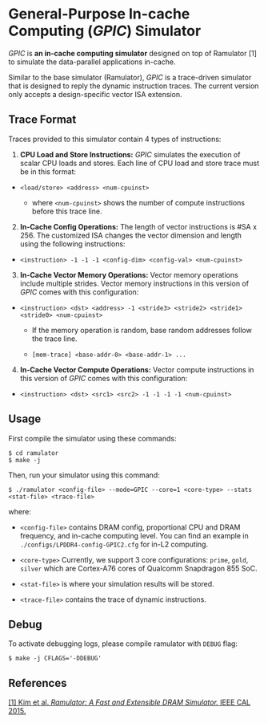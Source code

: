 # General-Purpose In-cache Computing (*GPIC*) Simulator

*GPIC* is **an in-cache computing simulator** designed on top of Ramulator \[1\] to simulate the data-parallel applications in-cache.

Similar to the base simulator (Ramulator), *GPIC* is a trace-driven simulator that is designed to reply
the dynamic instruction traces. The current version only accepts a design-specific vector ISA extension.

## Trace Format

Traces provided to this simulator contain 4 types of instructions:

1. **CPU Load and Store Instructions:** *GPIC* simulates the execution of scalar CPU loads and stores.
Each line of CPU load and store trace must be in this format:

  - `<load/store> <address> <num-cpuinst>`

      - where `<num-cpuinst>` shows the number of compute instructions before this trace line.


2. **In-Cache Config Operations:** The length of vector instructions is #SA x 256.
The customized ISA changes the vector dimension and length using the following instructions:

  - `<instruction> -1 -1 -1 <config-dim> <config-val> <num-cpuinst>`


3. **In-Cache Vector Memory Operations:** Vector memory operations include multiple strides.
Vector memory instructions in this version of *GPIC* comes with this configuration:

  - `<instruction> <dst> <address> -1 <stride3> <stride2> <stride1> <stride0> <num-cpuinst>`

      - If the memory operation is random, base random addresses follow the trace line.

      - `[mem-trace] <base-addr-0> <base-addr-1> ...`


4. **In-Cache Vector Compute Operations:** Vector compute instructions in this version of *GPIC* comes with this configuration:

  - `<instruction> <dst> <src1> <src2> -1 -1 -1 -1 <num-cpuinst>`


## Usage

First compile the simulator using these commands:

    $ cd ramulator
    $ make -j

Then, run your simulator using this command:

    $ ./ramulator <config-file> --mode=GPIC --core=1 <core-type> --stats <stat-file> <trace-file>

where:
  - `<config-file>` contains DRAM config, proportional CPU and DRAM frequency, and in-cache computing level.
  You can find an example in `./configs/LPDDR4-config-GPIC2.cfg` for in-L2 computing.
  
  - `<core-type>` Currently, we support 3 core configurations: `prime`, `gold`, `silver` which are Cortex-A76 cores of Qualcomm Snapdragon 855 SoC.

  - `<stat-file>` is where your simulation results will be stored.

  - `<trace-file>` contains the trace of dynamic instructions.


## Debug

To activate debugging logs, please compile ramulator with `DEBUG` flag:
  
    $ make -j CFLAGS='-DDEBUG'

## References

[\[1\] Kim et al. *Ramulator: A Fast and Extensible DRAM Simulator.* IEEE CAL
2015.](https://people.inf.ethz.ch/omutlu/pub/ramulator_dram_simulator-ieee-cal15.pdf)  
